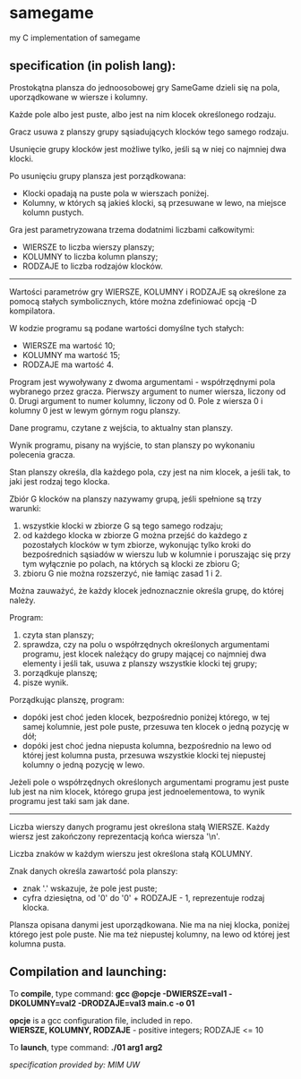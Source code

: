 # samegame
my C implementation of samegame

## specification (in polish lang):
Prostokątna plansza do jednoosobowej gry SameGame dzieli się na pola, uporządkowane w wiersze i kolumny.

Każde pole albo jest puste, albo jest na nim klocek określonego rodzaju.

Gracz usuwa z planszy grupy sąsiadujących klocków tego samego rodzaju.

Usunięcie grupy klocków jest możliwe tylko, jeśli są w niej co najmniej dwa klocki.

Po usunięciu grupy plansza jest porządkowana:
<ul>
<li>Klocki opadają na puste pola w wierszach poniżej.</li>
<li>Kolumny, w których są jakieś klocki, są przesuwane w lewo, na miejsce kolumn pustych.</li>
</ul>

Gra jest parametryzowana trzema dodatnimi liczbami całkowitymi:
<ul>
<li>WIERSZE to liczba wierszy planszy;</li>
<li>KOLUMNY to liczba kolumn planszy;</li>
<li>RODZAJE to liczba rodzajów klocków.</li>
</ul>

-------------------------------------------------------------------

Wartości parametrów gry WIERSZE, KOLUMNY i RODZAJE są określone za pomocą stałych symbolicznych, które można zdefiniować opcją -D kompilatora.

W kodzie programu są podane wartości domyślne tych stałych:
<ul>
<li>WIERSZE ma wartość 10;</li>
<li>KOLUMNY ma wartość 15;</li>
<li>RODZAJE ma wartość 4.</li>
</ul>

Program jest wywoływany z dwoma argumentami - współrzędnymi pola wybranego przez gracza. Pierwszy argument to numer wiersza, liczony od 0. Drugi argument to numer kolumny, liczony od 0. Pole z wiersza 0 i kolumny 0 jest w lewym górnym rogu planszy.

Dane programu, czytane z wejścia, to aktualny stan planszy.

Wynik programu, pisany na wyjście, to stan planszy po wykonaniu polecenia gracza.

Stan planszy określa, dla każdego pola, czy jest na nim klocek, a jeśli tak, to jaki jest rodzaj tego klocka.

Zbiór G klocków na planszy nazywamy grupą, jeśli spełnione są trzy warunki:
<ol>
<li>wszystkie klocki w zbiorze G są tego samego rodzaju;</li>
<li>od każdego klocka w zbiorze G można przejść do każdego z pozostałych klocków w tym zbiorze, wykonując tylko kroki do bezpośrednich sąsiadów w wierszu lub w kolumnie i poruszając się przy tym wyłącznie po polach, na których są klocki ze zbioru G;</li>
<li>zbioru G nie można rozszerzyć, nie łamiąc zasad 1 i 2.</li>
</ol>

Można zauważyć, że każdy klocek jednoznacznie określa grupę, do której należy.

Program:
<ol>
<li>czyta stan planszy;</li>
<li>sprawdza, czy na polu o współrzędnych określonych argumentami programu, jest klocek należący do grupy mającej co najmniej dwa elementy i jeśli tak, usuwa z planszy wszystkie klocki tej grupy;</li>
<li>porządkuje planszę;</li>
<li>pisze wynik.</li>
</ol>

Porządkując planszę, program:
<ul>
<li>dopóki jest choć jeden klocek, bezpośrednio poniżej którego, w tej samej kolumnie, jest pole puste, przesuwa ten klocek o jedną pozycję w dół;</li>
<li>dopóki jest choć jedna niepusta kolumna, bezpośrednio na lewo od której jest kolumna pusta, przesuwa wszystkie klocki tej niepustej kolumny o jedną pozycję w lewo.</li>
</ul>

Jeżeli pole o współrzędnych określonych argumentami programu jest puste lub jest na nim klocek, którego grupa jest jednoelementowa, to wynik programu jest taki sam jak dane.

-------------------------------------------------------------------------------------------

Liczba wierszy danych programu jest określona stałą WIERSZE. Każdy wiersz jest zakończony reprezentacją końca wiersza '\n'.

Liczba znaków w każdym wierszu jest określona stałą KOLUMNY.

Znak danych określa zawartość pola planszy:
<ul>
<li>znak '.' wskazuje, że pole jest puste;</li>
<li>cyfra dziesiętna, od '0' do '0' + RODZAJE - 1, reprezentuje rodzaj klocka.</li>
</ul>

Plansza opisana danymi jest uporządkowana. Nie ma na niej klocka, poniżej którego jest pole puste. Nie ma też niepustej kolumny, na lewo od której jest kolumna pusta.

Compilation and launching:
-------------------------

To **compile**, type command: **gcc @opcje -DWIERSZE=val1 -DKOLUMNY=val2 -DRODZAJE=val3 main.c -o 01**

**opcje** is a gcc configuration file, included in repo.
<br>
**WIERSZE, KOLUMNY, RODZAJE** - positive integers; RODZAJE <= 10

To **launch**, type command: **./01 arg1 arg2**

*specification provided by: MIM UW*
